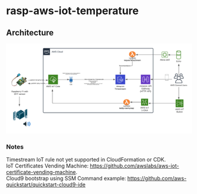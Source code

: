 # rasp-aws-iot-temperature

## Architecture

<img src="https://github.com/eddie2070/rasp-aws-iot-temperature/blob/main/img/Temperature-sensor.png?raw=true"/>

### Notes

Timestream IoT rule not yet supported in CloudFormation or CDK.   
IoT Certificates Vending Machine: https://github.com/awslabs/aws-iot-certificate-vending-machine.  
Cloud9 bootstrap using SSM Command example: https://github.com/aws-quickstart/quickstart-cloud9-ide 
